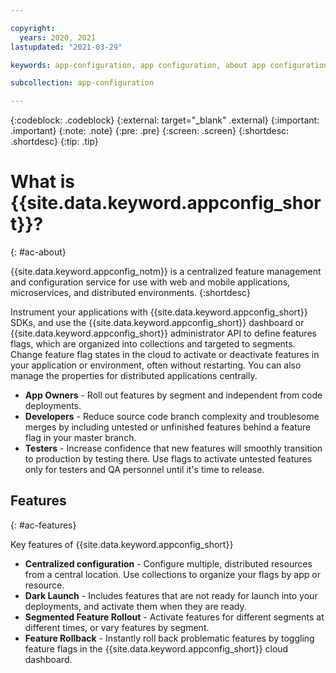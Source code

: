 ```yaml
---

copyright:
  years: 2020, 2021
lastupdated: "2021-03-29"

keywords: app-configuration, app configuration, about app configuration

subcollection: app-configuration

---
```


{:codeblock: .codeblock}
{:external: target="_blank" .external}
{:important: .important}
{:note: .note}
{:pre: .pre}
{:screen: .screen}
{:shortdesc: .shortdesc}
{:tip: .tip}

# What is {{site.data.keyword.appconfig_short}}?
{: #ac-about}

{{site.data.keyword.appconfig_notm}} is a centralized feature management and configuration service for use with web and mobile applications, microservices, and distributed environments.
{:shortdesc}

Instrument your applications with {{site.data.keyword.appconfig_short}} SDKs, and use the {{site.data.keyword.appconfig_short}} dashboard or {{site.data.keyword.appconfig_short}} administrator API to define features flags, which are organized into collections and targeted to segments. Change feature flag states in the cloud to activate or deactivate features in your application or environment, often without restarting. You can also manage the properties for distributed applications centrally.

- **App Owners** - Roll out features by segment and independent from code deployments.
- **Developers** - Reduce source code branch complexity and troublesome merges by including untested or unfinished features behind a feature flag in your master branch.
- **Testers** - Increase confidence that new features will smoothly transition to production by testing there. Use flags to activate untested features only for testers and QA personnel until it's time to release. 

## Features
{: #ac-features}

Key features of {{site.data.keyword.appconfig_short}}

- **Centralized configuration** - Configure multiple, distributed resources from a central location. Use collections to organize your flags by app or resource.
- **Dark Launch** - Includes features that are not ready for launch into your deployments, and activate them when they are ready.
- **Segmented Feature Rollout** - Activate features for different segments at different times, or vary features by segment.
- **Feature Rollback** - Instantly roll back problematic features by toggling feature flags in the {{site.data.keyword.appconfig_short}} cloud dashboard.

